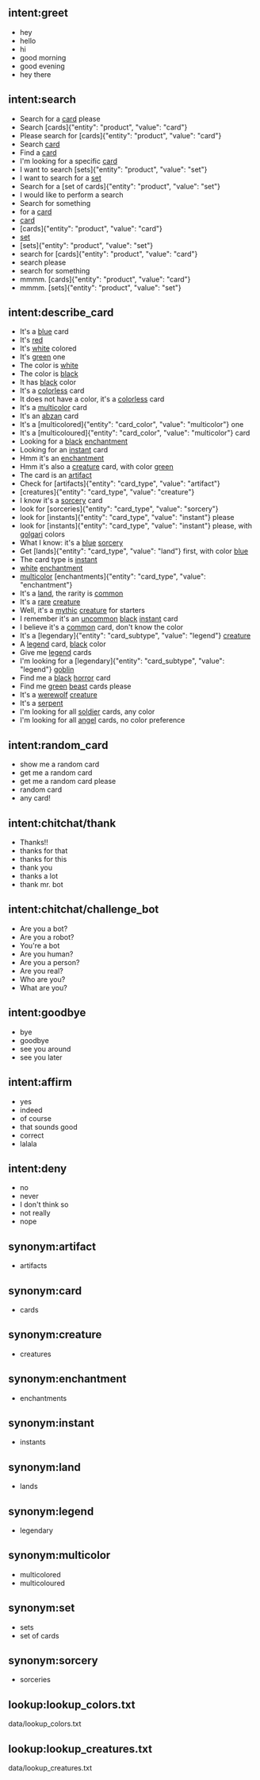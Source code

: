 ## intent:greet
- hey
- hello
- hi
- good morning
- good evening
- hey there

## intent:search
- Search for a [card](product) please
- Search [cards]{"entity": "product", "value": "card"}
- Please search for [cards]{"entity": "product", "value": "card"}
- Search [card](product)
- Find a [card](product)
- I'm looking for a specific [card](product)
- I want to search [sets]{"entity": "product", "value": "set"}
- I want to search for a [set](product)
- Search for a [set of cards]{"entity": "product", "value": "set"}
- I would like to perform a search
- Search for something
- for a [card](product)
- [card](product)
- [cards]{"entity": "product", "value": "card"}
- [set](product)
- [sets]{"entity": "product", "value": "set"}
- search for [cards]{"entity": "product", "value": "card"}
- search please
- search for something
- mmmm. [cards]{"entity": "product", "value": "card"}
- mmmm. [sets]{"entity": "product", "value": "set"}

## intent:describe_card
- It's a [blue](card_color) card
- It's [red](card_color)
- It's [white](card_color) colored
- It's [green](card_color) one
- The color is [white](card_color)
- The color is [black](card_color)
- It has [black](card_color) color
- It's a [colorless](card_color) card
- It does not have a color, it's a [colorless](card_color) card
- It's a [multicolor](card_color) card
- It's an [abzan](card_color) card
- It's a [multicolored]{"entity": "card_color", "value": "multicolor"} one
- It's a [multicoloured]{"entity": "card_color", "value": "multicolor"} card
- Looking for a [black](card_color) [enchantment](card_type)
- Looking for an [instant](card_type) card
- Hmm it's an [enchantment](card_type)
- Hmm it's also a [creature](card_type) card, with color [green](card_color)
- The card is an [artifact](card_type)
- Check for [artifacts]{"entity": "card_type", "value": "artifact"}
- [creatures]{"entity": "card_type", "value": "creature"}
- I know it's a [sorcery](card_type) card
- look for [sorceries]{"entity": "card_type", "value": "sorcery"}
- look for [instants]{"entity": "card_type", "value": "instant"} please
- look for [instants]{"entity": "card_type", "value": "instant"} please, with [golgari](card_color) colors
- What I know: it's a [blue](card_color) [sorcery](card_type)
- Get [lands]{"entity": "card_type", "value": "land"} first, with color [blue](card_color)
- The card type is [instant](card_type)
- [white](card_color) [enchantment](card_type)
- [multicolor](card_color) [enchantments]{"entity": "card_type", "value": "enchantment"}
- It's a [land](card_type), the rarity is [common](card_rarity)
- It's a [rare](card_rarity) [creature](card_type)
- Well, it's a [mythic](card_rarity) [creature](card_type) for starters
- I remember it's an [uncommon](card_rarity) [black](card_color) [instant](card_type) card
- I believe it's a [common](card_rarity) card, don't know the color
- It's a [legendary]{"entity": "card_subtype", "value": "legend"} [creature](card_type)
- A [legend](card_subtype) card, [black](card_color) color
- Give me [legend](card_subtype) cards
- I'm looking for a [legendary]{"entity": "card_subtype", "value": "legend"} [goblin](card_creature_type)
- Find me a [black](card_color) [horror](card_creature_type) card
- Find me [green](card_color) [beast](card_creature_type) cards please
- It's a [werewolf](card_creature_type) [creature](card_type)
- It's a [serpent](card_creature_type)
- I'm looking for all [soldier](card_creature_type) cards, any color
- I'm looking for all [angel](card_creature_type) cards, no color preference

## intent:random_card
- show me a random card
- get me a random card
- get me a random card please
- random card
- any card!

## intent:chitchat/thank
- Thanks!!
- thanks for that
- thanks for this
- thank you
- thanks a lot
- thank mr. bot

## intent:chitchat/challenge_bot
- Are you a bot?
- Are you a robot?
- You're a bot
- Are you human?
- Are you a person?
- Are you real?
- Who are you?
- What are you?

## intent:goodbye
- bye
- goodbye
- see you around
- see you later

## intent:affirm
- yes
- indeed
- of course
- that sounds good
- correct
- lalala

## intent:deny
- no
- never
- I don't think so
- not really
- nope

## synonym:artifact
- artifacts

## synonym:card
- cards

## synonym:creature
- creatures

## synonym:enchantment
- enchantments

## synonym:instant
- instants

## synonym:land
- lands

## synonym:legend
- legendary

## synonym:multicolor
- multicolored
- multicoloured

## synonym:set
- sets
- set of cards

## synonym:sorcery
- sorceries

## lookup:lookup_colors.txt
  data/lookup_colors.txt

## lookup:lookup_creatures.txt
  data/lookup_creatures.txt
